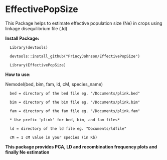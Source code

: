 # EffectivePopSize
This Package helps to estimate effective population size (Ne) in crops using linkage disequilibrium file (.ld)


**Install Package:**

      Library(devtools)
      
      devtools::install_github("PrincyJohnson/EffectivePopSize")
      
      Library(EffectivePopSize)



**How to use:**

Nemodel(bed, bim, fam, ld, cM, species_name)

      bed = directory of the bed file eg. "/Documents/plink.bed"
      
      bim = directory of the bim file eg. "/Documents/plink.bim"
      
      fam = directory of the fam file eg. "/Documents/plink.fam"
      
      * Use prefix 'plink' for bed, bim, and fam files*
        
      ld = directory of the ld file eg. "Documents/ldfile"
      
      cM = 1 cM value in your species (in Kb)


**This package provides PCA, LD and recombination frequency plots and finally Ne estimation**

